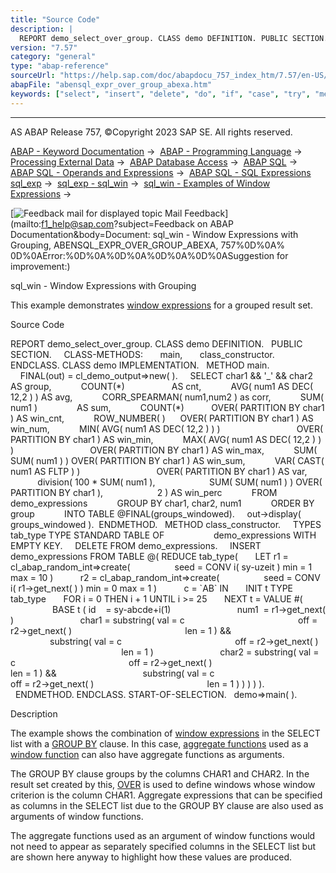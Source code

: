 ```yaml
---
title: "Source Code"
description: |
  REPORT demo_select_over_group. CLASS demo DEFINITION. PUBLIC SECTION. CLASS-METHODS: main, class_constructor. ENDCLASS. CLASS demo IMPLEMENTATION. METHOD main. FINAL(out) = cl_demo_output=>new( ). SELECT char1 && '_' && char2 AS group, COUNT()                   AS cnt, AVG( num1 AS DEC( 12,
version: "7.57"
category: "general"
type: "abap-reference"
sourceUrl: "https://help.sap.com/doc/abapdocu_757_index_htm/7.57/en-US/abensql_expr_over_group_abexa.htm"
abapFile: "abensql_expr_over_group_abexa.htm"
keywords: ["select", "insert", "delete", "do", "if", "case", "try", "method", "class", "data", "types", "abensql", "expr", "over", "group", "abexa"]
---
```


* * *

AS ABAP Release 757, ©Copyright 2023 SAP SE. All rights reserved.

[ABAP - Keyword Documentation](https://help.sap.com/doc/abapdocu_757_index_htm/7.57/en-US/abenabap.htm) →  [ABAP - Programming Language](https://help.sap.com/doc/abapdocu_757_index_htm/7.57/en-US/abenabap_reference.htm) →  [Processing External Data](https://help.sap.com/doc/abapdocu_757_index_htm/7.57/en-US/abenabap_language_external_data.htm) →  [ABAP Database Access](https://help.sap.com/doc/abapdocu_757_index_htm/7.57/en-US/abendb_access.htm) →  [ABAP SQL](https://help.sap.com/doc/abapdocu_757_index_htm/7.57/en-US/abenabap_sql.htm) →  [ABAP SQL - Operands and Expressions](https://help.sap.com/doc/abapdocu_757_index_htm/7.57/en-US/abenabap_sql_operands.htm) →  [ABAP SQL - SQL Expressions sql\_exp](https://help.sap.com/doc/abapdocu_757_index_htm/7.57/en-US/abapsql_expr.htm) →  [sql\_exp - sql\_win](https://help.sap.com/doc/abapdocu_757_index_htm/7.57/en-US/abapselect_over.htm) →  [sql\_win - Examples of Window Expressions](https://help.sap.com/doc/abapdocu_757_index_htm/7.57/en-US/abensql_expr_over_abexas.htm) → 

 [![](Mail.gif?object=Mail.gif&sap-language=EN "Feedback mail for displayed topic") Mail Feedback](mailto:f1_help@sap.com?subject=Feedback on ABAP Documentation&body=Document: sql_win - Window Expressions with Grouping, ABENSQL_EXPR_OVER_GROUP_ABEXA, 757%0D%0A%
0D%0AError:%0D%0A%0D%0A%0D%0A%0D%0ASuggestion for improvement:)

sql\_win - Window Expressions with Grouping

This example demonstrates [window expressions](https://help.sap.com/doc/abapdocu_757_index_htm/7.57/en-US/abapselect_over.htm) for a grouped result set.

Source Code   

REPORT demo\_select\_over\_group.
CLASS demo DEFINITION.
  PUBLIC SECTION.
    CLASS-METHODS:
      main,
      class\_constructor.
ENDCLASS.
CLASS demo IMPLEMENTATION.
  METHOD main.
    FINAL(out) = cl\_demo\_output=>new( ).
    SELECT char1 && '\_' && char2 AS group,
           COUNT(\*)                   AS cnt,
           AVG( num1 AS DEC( 12,2 ) ) AS avg,
           CORR\_SPEARMAN( num1,num2 ) as corr,
           SUM( num1 )                AS sum,
           COUNT(\*)           OVER( PARTITION BY char1 ) AS win\_cnt,
           ROW\_NUMBER( )      OVER( PARTITION BY char1 ) AS win\_num,
           MIN( AVG( num1 AS DEC( 12,2 ) ) )
                              OVER( PARTITION BY char1 ) AS win\_min,
           MAX( AVG( num1 AS DEC( 12,2 ) ) )
                              OVER( PARTITION BY char1 ) AS win\_max,
           SUM( SUM( num1 ) ) OVER( PARTITION BY char1 ) AS win\_sum,
           VAR( CAST( num1 AS FLTP ) )
                              OVER( PARTITION BY char1 ) AS var,
           division( 100 \* SUM( num1 ),
                     SUM( SUM( num1 ) ) OVER( PARTITION BY char1 ),
                     2 ) AS win\_perc
           FROM demo\_expressions
           GROUP BY char1, char2, num1
           ORDER BY group
           INTO TABLE @FINAL(groups\_windowed).
    out->display( groups\_windowed ).  ENDMETHOD.
  METHOD class\_constructor.
    TYPES tab\_type TYPE STANDARD TABLE OF
                   demo\_expressions WITH EMPTY KEY.
    DELETE FROM demo\_expressions.
    INSERT demo\_expressions FROM TABLE @( REDUCE tab\_type(
      LET r1 = cl\_abap\_random\_int=>create(
                 seed = CONV i( sy-uzeit ) min = 1 max = 10 )
          r2 = cl\_abap\_random\_int=>create(
                 seed = CONV i( r1->get\_next( ) ) min = 0 max = 1 )
          c = \`AB\` IN
      INIT t TYPE tab\_type
      FOR i = 0 THEN i + 1 UNTIL i >= 25
      NEXT t = VALUE #(
                 BASE t ( id    = sy-abcde+i(1)
                          num1  = r1->get\_next( )
                          char1 = substring( val = c
                                             off = r2->get\_next( )
                                             len = 1 ) &&
                                  substring( val = c
                                             off = r2->get\_next( )
                                             len = 1 )
                          char2 = substring( val = c
                                             off = r2->get\_next( )
                                             len = 1 ) &&
                                  substring( val = c
                                             off = r2->get\_next( )
                                             len = 1 ) ) ) ) ).
  ENDMETHOD.
ENDCLASS.
START-OF-SELECTION.
  demo=>main( ).

Description   

The example shows the combination of [window expressions](https://help.sap.com/doc/abapdocu_757_index_htm/7.57/en-US/abapselect_over.htm) in the SELECT list with a [GROUP BY](https://help.sap.com/doc/abapdocu_757_index_htm/7.57/en-US/abapgroupby_clause.htm) clause. In this case, [aggregate functions](https://help.sap.com/doc/abapdocu_757_index_htm/7.57/en-US/abenaggregate_function_glosry.htm "Glossary Entry") used as a [window function](https://help.sap.com/doc/abapdocu_757_index_htm/7.57/en-US/abenwindow_function_glosry.htm "Glossary Entry") can also have aggregate functions as arguments.

The GROUP BY clause groups by the columns CHAR1 and CHAR2. In the result set created by this, [OVER](https://help.sap.com/doc/abapdocu_757_index_htm/7.57/en-US/abapselect_over.htm) is used to define windows whose window criterion is the column CHAR1. Aggregate expressions that can be specified as columns in the SELECT list due to the GROUP BY clause are also used as arguments of window functions.

The aggregate functions used as an argument of window functions would not need to appear as separately specified columns in the SELECT list but are shown here anyway to highlight how these values are produced.